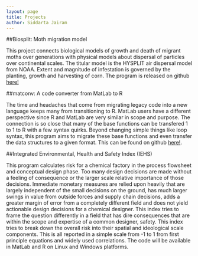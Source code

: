 ```yaml
---
layout: page
title: Projects
author: Siddarta Jairam
---
```


##Biosplit: Moth migration model

This project connects biological models of growth and death of migrant moths over generations with physical models about dispersal of particles over continental scales. The titular model is the HYSPLIT air dispersal model from NOAA. Extent and magnitude of infestation is governed by the planting, growth and harvesting of corn. The program is released on github [here!](https://github.com/sidjai/biosplit)

##matconv: A code converter from MatLab to R

The time and headaches that come from migrating legacy code into a new language keeps many from transitioning to R. MatLab users have a different perspective since R and MatLab are very similar in scope and purpose. The connection is so close that many of the base functions can be transfered 1 to 1 to R with a few syntax quirks. Beyond changing simple things like loop syntax, this program aims to migrate these base functions and even transfer the data structures to a given format. This can be found on github [here!](https://github.com/sidjai/matconv).

##Integrated Environmental, Health and Safety Index (IEHS)

This program calculates risk for a chemical factory in the process flowsheet and conceptual design phase. Too many design decisions are made without a feeling of consequence or the larger scale relative importance of those decisions. Immediate monetary measures are relied upon heavily that are largely independent of the small decisions on the ground, has much larger swings in value from outside forces and supply chain decisions, adds a greater margin of error from a completely different field and does not yield actionable design decisions for a chemical designer. This index tries to frame the question differently in a field that has dire consequences that are within the scope and expertise of a common designer, safety. This index tries to break down the overall risk into their spatial and ideological scale components. This is all reported in a simple scale from -1 to 1 from first principle equations and widely used correlations. The code will be available in MatLab and R on Linux and Windows platforms.
